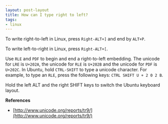 ```yaml
---
layout: post-layout
title: How can I type right to left?
tags:
- linux
---
```


To write right-to-left in Linux, press `Right-ALT+]` and end by `ALT+P`.

To write left-to-right in Linux, press `Right-ALT+[`.

Use `RLE` and `PDF` to begin and end a right-to-left embedding. The unicode for
`LRE` is `U+202A`, the unicode for `RLE` is `U+202B` and the unicode for `PDF`
is `U+202C`. In Ubuntu, hold `CTRL-SHIFT` to type a unicode character. For
example, to type an `RLE`, press the following keys: `CTRL SHIFT U + 2 0 2 B`.

Hold the left ALT and the right SHIFT keys to switch the Ubuntu keyboard layout.

**References**

- [http://www.unicode.org/reports/tr9/](http://www.unicode.org/reports/tr9/)
